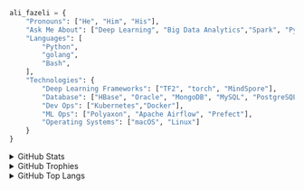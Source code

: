```python
ali_fazeli = {
    "Pronouns": ["He", "Him", "His"],
    "Ask Me About": ["Deep Learning", "Big Data Analytics","Spark", "Python"],
    "Languages": [
        "Python",
        "golang",
        "Bash",
    ],
    "Technologies": {
        "Deep Learning Frameworks": ["TF2", "torch", "MindSpore"],
        "Database": ["HBase", "Oracle", "MongoDB", "MySQL", "PostgreSQL", "Redis"],
        "Dev Ops": ["Kubernetes","Docker"],
        "ML Ops": ["Polyaxon", "Apache Airflow", "Prefect"],
        "Operating Systems": ["macOS", "Linux"]
    }
}

```

<details>
  <summary>GitHub Stats</summary>

[![GitHub Stats Card]](https://github.com/anuraghazra/github-readme-stats)

</details>

<details>
  <summary>GitHub Trophies</summary>

[![GitHub Trophies]](https://github.com/ryo-ma/github-profile-trophy)

</details>

<details>
  <summary>GitHub Top Langs</summary>

[![GitHub Top Langs]](https://github.com/anuraghazra/github-readme-stats)

</details>

<!-- Links -->

[github stats card]: https://github-readme-stats.vercel.app/api/?username=alifzl&theme=merko
[github trophies]: https://github-profile-trophy.vercel.app/?username=alifzl&column=4&margin-w=18&margin-h=15&theme=merko
[github top langs]: https://github-readme-stats.vercel.app/api/top-langs/?username=alifzl&layout=compact&theme=merko
